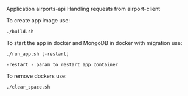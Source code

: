 Application airports-api
Handling requests from airport-client

To create app image use: 

    ./build.sh

To start the app in docker and MongoDB in docker with migration use:

    ./run_app.sh [-restart]

    -restart - param to restart app container

To remove dockers use:

    ./clear_space.sh